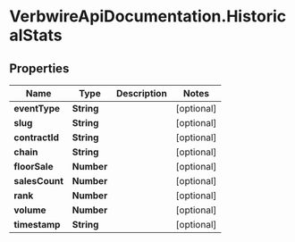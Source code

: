 # VerbwireApiDocumentation.HistoricalStats

## Properties
Name | Type | Description | Notes
------------ | ------------- | ------------- | -------------
**eventType** | **String** |  | [optional] 
**slug** | **String** |  | [optional] 
**contractId** | **String** |  | [optional] 
**chain** | **String** |  | [optional] 
**floorSale** | **Number** |  | [optional] 
**salesCount** | **Number** |  | [optional] 
**rank** | **Number** |  | [optional] 
**volume** | **Number** |  | [optional] 
**timestamp** | **String** |  | [optional] 
